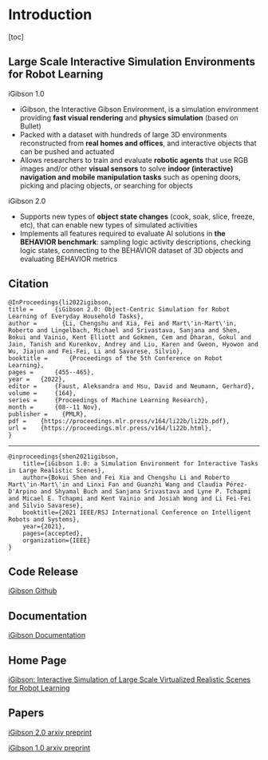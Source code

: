 # Introduction

[toc]

## Large Scale Interactive Simulation Environments for Robot Learning

iGibson 1.0

- iGibson, the Interactive Gibson Environment, is a simulation environment providing __fast visual rendering__ and __physics simulation__ (based on Bullet)
- Packed with a dataset with hundreds of large 3D environments reconstructed from __real homes and offices__, and interactive objects that can be pushed and actuated
- Allows researchers to train and evaluate __robotic agents__ that use RGB images and/or other __visual sensors__ to solve __indoor (interactive) navigation and mobile manipulation tasks__ such as opening doors, picking and placing objects, or searching for objects

iGibson 2.0

- Supports new types of __object state changes__ (cook, soak, slice, freeze, etc), that can enable new types of simulated activities
- Implements all features required to evaluate AI solutions in __the BEHAVIOR benchmark__: sampling logic activity descriptions, checking logic states, connecting to the BEHAVIOR dataset of 3D objects and evaluating BEHAVIOR metrics

## Citation

    @InProceedings{li2022igibson,
    title = 	 {iGibson 2.0: Object-Centric Simulation for Robot Learning of Everyday Household Tasks},
    author =       {Li, Chengshu and Xia, Fei and Mart\'in-Mart\'in, Roberto and Lingelbach, Michael and Srivastava, Sanjana and Shen, Bokui and Vainio, Kent Elliott and Gokmen, Cem and Dharan, Gokul and Jain, Tanish and Kurenkov, Andrey and Liu, Karen and Gweon, Hyowon and Wu, Jiajun and Fei-Fei, Li and Savarese, Silvio},
    booktitle = 	 {Proceedings of the 5th Conference on Robot Learning},
    pages = 	 {455--465},
    year = 	 {2022},
    editor = 	 {Faust, Aleksandra and Hsu, David and Neumann, Gerhard},
    volume = 	 {164},
    series = 	 {Proceedings of Machine Learning Research},
    month = 	 {08--11 Nov},
    publisher =    {PMLR},
    pdf = 	 {https://proceedings.mlr.press/v164/li22b/li22b.pdf},
    url = 	 {https://proceedings.mlr.press/v164/li22b.html},
    } 

---

    @inproceedings{shen2021igibson,
        title={iGibson 1.0: a Simulation Environment for Interactive Tasks in Large Realistic Scenes}, 
        author={Bokui Shen and Fei Xia and Chengshu Li and Roberto Mart\'in-Mart\'in and Linxi Fan and Guanzhi Wang and Claudia Pérez-D'Arpino and Shyamal Buch and Sanjana Srivastava and Lyne P. Tchapmi and Micael E. Tchapmi and Kent Vainio and Josiah Wong and Li Fei-Fei and Silvio Savarese},
        booktitle={2021 IEEE/RSJ International Conference on Intelligent Robots and Systems},
        year={2021},
        pages={accepted},
        organization={IEEE}
    }

## Code Release

[iGibson Github](https://github.com/StanfordVL/iGibson)

## Documentation

[iGibson Documentation](https://stanfordvl.github.io/iGibson/intro.html)

## Home Page

[iGibson: Interactive Simulation of Large Scale Virtualized Realistic Scenes for Robot Learning](https://svl.stanford.edu/igibson/)

## Papers

[iGibson 2.0 arxiv preprint](https://arxiv.org/abs/2108.03272)

[iGibson 1.0 arxiv preprint](https://arxiv.org/abs/2012.02924)

